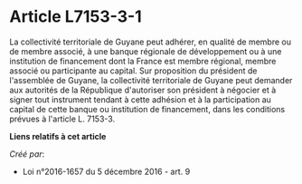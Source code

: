 # Article L7153-3-1

La collectivité territoriale de Guyane peut adhérer, en qualité de membre ou de membre associé, à une banque régionale de
développement ou à une institution de financement dont la France est membre régional, membre associé ou participante au
capital. Sur proposition du président de l'assemblée de Guyane, la collectivité territoriale de Guyane peut demander aux
autorités de la République d'autoriser son président à négocier et à signer tout instrument tendant à cette adhésion et à la
participation au capital de cette banque ou institution de financement, dans les conditions prévues à l'article L. 7153-3.

**Liens relatifs à cet article**

_Créé par_:

  - Loi n°2016-1657 du 5 décembre 2016 - art. 9
